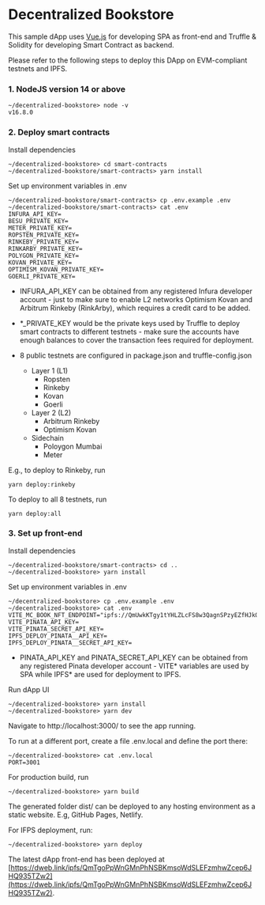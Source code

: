# Decentralized Bookstore

This sample dApp uses [Vue.js](https://vuejs.org/) for developing SPA as front-end and Truffle & Solidity for developing Smart Contract as backend.

Please refer to the following steps to deploy this DApp on EVM-compliant testnets and IPFS.

### 1. NodeJS version 14 or above
```
~/decentralized-bookstore> node -v
v16.8.0
```

### 2. Deploy smart contracts

Install dependencies
```
~/decentralized-bookstore> cd smart-contracts
~/decentralized-bookstore/smart-contracts> yarn install
```

Set up environment variables in .env
```
~/decentralized-bookstore/smart-contracts> cp .env.example .env
~/decentralized-bookstore/smart-contracts> cat .env
INFURA_API_KEY=
BESU_PRIVATE_KEY=
METER_PRIVATE_KEY=
ROPSTEN_PRIVATE_KEY=
RINKEBY_PRIVATE_KEY=
RINKARBY_PRIVATE_KEY=
POLYGON_PRIVATE_KEY=
KOVAN_PRIVATE_KEY=
OPTIMISM_KOVAN_PRIVATE_KEY=
GOERLI_PRIVATE_KEY=
```

* INFURA_API_KEY can be obtained from any registered Infura developer account - just to make sure to enable L2 networks Optimism Kovan and Arbitrum Rinkeby (RinkArby), which requires a credit card to be added.

* *_PRIVATE_KEY would be the private keys used by Truffle to deploy smart contracts to different testnets - make sure the accounts have enough balances to cover the transaction fees required for deployment.

* 8 public testnets are configured in package.json and truffle-config.json
  * Layer 1 (L1)
    * Ropsten
    * Rinkeby
    * Kovan
    * Goerli
  * Layer 2 (L2)
    * Arbitrum Rinkeby
    * Optimism Kovan
  * Sidechain
    * Poloygon Mumbai
    * Meter

E.g., to deploy to Rinkeby, run
```
yarn deploy:rinkeby
```

To deploy to all 8 testnets, run
```
yarn deploy:all
```

### 3. Set up front-end

Install dependencies
```
~/decentralized-bookstore/smart-contracts> cd ..
~/decentralized-bookstore> yarn install
```

Set up environment variables in .env
```
~/decentralized-bookstore> cp .env.example .env
~/decentralized-bookstore> cat .env
VITE_MC_BOOK_NFT_ENDPOINT="ipfs://QmUwkKTgy1tYHLZLcFS8w3QagnSPzyEZfHJkQxWxLWWZik"
VITE_PINATA_API_KEY=
VITE_PINATA_SECRET_API_KEY=
IPFS_DEPLOY_PINATA__API_KEY=
IPFS_DEPLOY_PINATA__SECRET_API_KEY=
```

* PINATA_API_KEY and PINATA_SECRET_API_KEY can be obtained from any registered Pinata developer account - VITE* variables are used by SPA while IPFS* are used for deployment to IPFS.

Run dApp UI
```
~/decentralized-bookstore> yarn install
~/decentralized-bookstore> yarn dev
```

Navigate to http://localhost:3000/ to see the app running. 

To run at a different port, create a file .env.local and define the port there: 
```
~/decentralized-bookstore> cat .env.local
PORT=3001
```

For production build, run
```
~/decentralized-bookstore> yarn build
```

The generated folder dist/ can be deployed to any hosting environment as a static website. E.g, GitHub Pages, Netlify.

For IFPS deployment, run:
```
~/decentralized-bookstore> yarn deploy
```

The latest dApp front-end has been deployed at [https://dweb.link/ipfs/QmTgoPpWnGMnPhNSBKmsoWdSLEFzmhwZcep6JHQ935TZw2](https://dweb.link/ipfs/QmTgoPpWnGMnPhNSBKmsoWdSLEFzmhwZcep6JHQ935TZw2).
